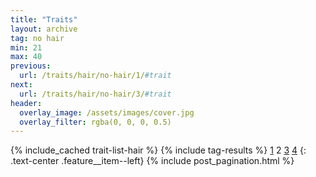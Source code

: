 ```yaml
---
title: "Traits"
layout: archive
tag: no hair
min: 21
max: 40
previous:
  url: /traits/hair/no-hair/1/#trait
next:
  url: /traits/hair/no-hair/3/#trait
header:
  overlay_image: /assets/images/cover.jpg
  overlay_filter: rgba(0, 0, 0, 0.5)
---
```

{% include_cached trait-list-hair %}
{% include tag-results %}
[1](/traits/hair/no-hair/1/#trait) 2 [3](/traits/hair/no-hair/3/#trait) [4](/traits/hair/no-hair/4/#trait) 
{: .text-center .feature__item--left}
{% include post_pagination.html %}
